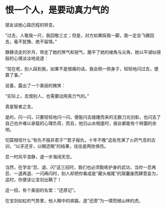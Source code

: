 # 恨一个人，是要动真力气的

朋友谈她心路历程的转变。 

“过去，人敬我一尺，我回敬三丈；但是，对方如果踩我一脚，我一定会飞踢回去，毫不犹豫、绝不留情。” 

静静流走的岁月，带走了她的煞气和锐气，磨平了她的棱角与尖角，她以平湖似镜般的心境淡淡地说道： 

“现在呢，别人踩到我，如果不是很痛的话，我会侧一侧身子，轻轻地闪过去，便算了事。” 

说着，露出了一个美丽的微笑： 

“实际上，去恨别人，也需要动用真力气的。” 

真是智者之言。 

是的，闪一闪，只要轻轻地闪一闪，便能闪去接踵而来的无数刀光剑影，也闪去了自己也许难以承载的心理负荷，而且，他日山水相逢时，彼此都能有个转圜的余地。 

切莫相信什么“有仇不报非君子”“君子报仇，十年不晚”这些充满了火药气息的古训，“以牙还牙，以眼还眼”的结果，往往是两败俱伤。 

忍一时风平浪静，退一步海阔天空。 

当然，在学会“忍、退、闪”这三招时，我们也必须勤练护身的武功，当你一忍再忍、一退再退、一闪再闪时，别人却把你看成是“藏头缩尾”的窝囊废而肆意妄为，这时，你便该让宝剑出鞘了！ 

这一招，有个美丽的名堂：“还原记”。 

在宝剑如虹的气势里，他人眼中的病猫，遂“还原”为一啸而撼山林的虎。